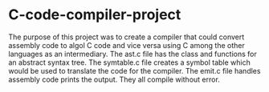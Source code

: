 # C-code-compiler-project

The purpose of this project was to create a compiler that could convert assembly code to algol C code and vice versa using C among the other languages as an intermediary. The ast.c file has the class and functions for an abstract syntax tree. The symtable.c file creates a symbol table which would be used to translate the code for the compiler. The emit.c file handles assembly code prints the output. They all compile without error.
